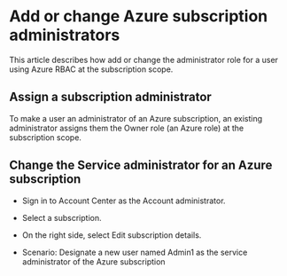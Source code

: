 # Add or change Azure subscription administrators

This article describes how add or change the administrator role for a user using Azure RBAC at the subscription scope.

## Assign a subscription administrator

To make a user an administrator of an Azure subscription, an existing administrator assigns them the Owner role (an Azure role) at the subscription scope.

## Change the Service administrator for an Azure subscription

- Sign in to Account Center as the Account administrator.

- Select a subscription.

- On the right side, select Edit subscription details.

- Scenario: Designate a new user named Admin1 as the service administrator of the Azure subscription